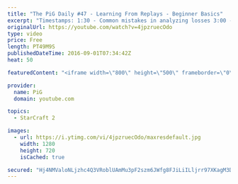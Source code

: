 ```yaml
---
title: "The PiG Daily #47 - Learning From Replays - Beginner Basics"
excerpt: "Timestamps: 1:30 - Common mistakes in analyzing losses 3:00 - People over-emphasise engagements rather than timing + macro 4:00 - The earlier on things are the most important 5:45 - Checking worker production with production tab 4x speed  8:40 - Why are the mistakes happening at these points? 13:30 -"
originalUrl: https://youtube.com/watch?v=4jpzruecOdo
type: video
price: Free
length: PT49M9S
publishedDateTime: 2016-09-01T07:34:42Z
heat: 50

featuredContent: "<iframe width=\"800\" height=\"500\" frameborder=\"0\" src=\"https://www.youtube.com/embed/4jpzruecOdo\" allow=\"accelerometer; autoplay; encrypted-media; gyroscope; picture-in-picture\" allowfullscreen></iframe>"

provider:
  name: PiG
  domain: youtube.com

topics:
  - StarCraft 2

images:
  - url: https://i.ytimg.com/vi/4jpzruecOdo/maxresdefault.jpg
    width: 1280
    height: 720
    isCached: true

secured: "Hj4NMValoNLjzhc4Q3VRoblUAmMu3pF2szm6JWfg8FJiLiILljrr97XKagM3Dl5ICzeTDZfaASMbtYFPM+s3j2ptbOhpE09baoXAf63luweCEgj8/+mThpTWp0TrM7w6WJjTsEvVXpL9ddZHm441zmRAahOeqeBbHhP/xkS+PuHH36WtvJ2fS1epXr6KVrDrXG6mdqcrphHE2X6SiJSxLRulIMRUFh5pMuu0FeDL4C6nemDSGkmicBXRD6vI96SBxbaXekPu1z45T6emf7/JtIwtqwge6NlMEkXdSxBewN5liRauEbGADlc2XIisaUhvhZWPtjCLJbqdRvbnybO4V+7TblNXL/5O0bYZAX7gne0sv2Z8Hm+o7ZJlwYVwRNdo1HaoD/8CEgTUxYOeWBJsgitoDZvNi7JFMiuQJw2joTk=;2+k1pJIGvClzTpKbxH1vQw=="
---
```


